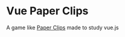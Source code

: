 # Vue Paper Clips

A game like [Paper Clips](http://www.decisionproblem.com/paperclips/index2.html) made to study vue.js
